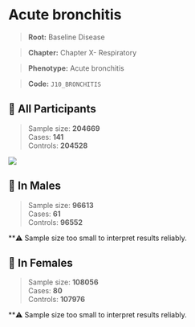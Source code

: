 # Acute bronchitis

> **Root:** Baseline Disease  

> **Chapter:** Chapter X- Respiratory  

> **Phenotype:** Acute bronchitis  

> **Code:** `J10_BRONCHITIS`

## 🧪 All Participants  
> Sample size: **204669**  
> Cases: **141**  
> Controls: **204528**
<img src="/Disease/Figures/ALL/Incidence/J10_BRONCHITIS.png"/>
<CsvTable src="/Disease_Data/ALL/Incidence/COX_J10_BRONCHITIS.csv" label="🔍 View full results" />

## 👨 In Males  
> Sample size: **96613**  
> Cases: **61**  
> Controls: **96552**

**⚠️ Sample size too small to interpret results reliably.


## 👩 In Females  
> Sample size: **108056**  
> Cases: **80**  
> Controls: **107976**

**⚠️ Sample size too small to interpret results reliably.

